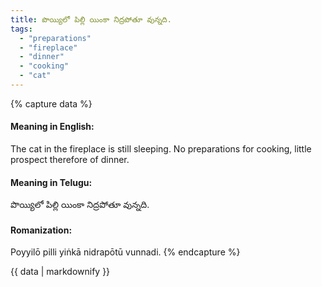 ```yaml
---
title: పొయ్యిలో పిల్లి యింకా నిద్రపోతూ వున్నది.
tags:
  - "preparations"
  - "fireplace"
  - "dinner"
  - "cooking"
  - "cat"
---
```


{% capture data %}
#### Meaning in English:
The cat in the fireplace is still sleeping.
No preparations for cooking, little prospect therefore of dinner.

#### Meaning in Telugu:
పొయ్యిలో పిల్లి యింకా నిద్రపోతూ వున్నది.

#### Romanization:
Poyyilō pilli yiṅkā nidrapōtū vunnadi.
{% endcapture %}

{{ data | markdownify }}

